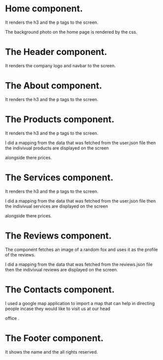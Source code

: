 # Home component.

It renders the h3 and the p tags to the screen.

The background photo on the home page is rendered by the css. 

# The Header component.

It renders the company logo and navbar to the screen.

# The About component.

It renders the h3 and the p tags to the screen.


# The Products component.

It renders the h3 and the p tags to the screen.

I did a mapping from the data that was fetched from the user.json file then the indivivual products are displayed on the screen 

alongside there prices.


# The Services component.

It renders the h3 and the p tags to the screen.

I did a mapping from the data that was fetched from the user.json file then the indivivual services are displayed on the screen 

alongside there prices.

# The Reviews component.

The component fetches an image of a random fox and uses it as the profile of the reviews.

I did a mapping from the data that was fetched from the reviews.json file then the indivivual reviews are displayed on the screen.



# The Contacts component.

I used a google map application to import a map that can help in directing people incase they would like to visit us at our head 

office . 

# The Footer component.

It shows the name and the all rights reserved.